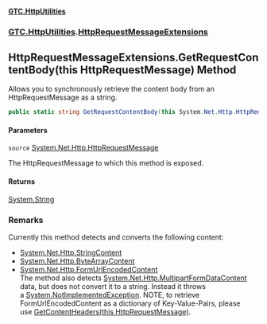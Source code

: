 #### [GTC.HttpUtilities](GTC.HttpUtilities.md 'GTC.HttpUtilities')
### [GTC.HttpUtilities](GTC.HttpUtilities.md#GTC.HttpUtilities 'GTC.HttpUtilities').[HttpRequestMessageExtensions](GTC.HttpUtilities.md#GTC.HttpUtilities.HttpRequestMessageExtensions 'GTC.HttpUtilities.HttpRequestMessageExtensions')

## HttpRequestMessageExtensions.GetRequestContentBody(this HttpRequestMessage) Method

Allows you to synchronously retrieve the content body from an HttpRequestMessage as a string.

```csharp
public static string GetRequestContentBody(this System.Net.Http.HttpRequestMessage source);
```
#### Parameters

<a name='GTC.HttpUtilities.HttpRequestMessageExtensions.GetRequestContentBody(thisSystem.Net.Http.HttpRequestMessage).source'></a>

`source` [System.Net.Http.HttpRequestMessage](https://docs.microsoft.com/en-us/dotnet/api/System.Net.Http.HttpRequestMessage 'System.Net.Http.HttpRequestMessage')

The HttpRequestMessage to which this method is exposed.

#### Returns
[System.String](https://docs.microsoft.com/en-us/dotnet/api/System.String 'System.String')

### Remarks
Currently this method detects and converts the following content:  
- [System.Net.Http.StringContent](https://docs.microsoft.com/en-us/dotnet/api/System.Net.Http.StringContent 'System.Net.Http.StringContent')  
- [System.Net.Http.ByteArrayContent](https://docs.microsoft.com/en-us/dotnet/api/System.Net.Http.ByteArrayContent 'System.Net.Http.ByteArrayContent')  
- [System.Net.Http.FormUrlEncodedContent](https://docs.microsoft.com/en-us/dotnet/api/System.Net.Http.FormUrlEncodedContent 'System.Net.Http.FormUrlEncodedContent')  
The method also detects [System.Net.Http.MultipartFormDataContent](https://docs.microsoft.com/en-us/dotnet/api/System.Net.Http.MultipartFormDataContent 'System.Net.Http.MultipartFormDataContent') data, but does not convert it to a string. Instead it throws  
a [System.NotImplementedException](https://docs.microsoft.com/en-us/dotnet/api/System.NotImplementedException 'System.NotImplementedException'). NOTE, to retrieve FormUrlEncodedContent as a dictionary of Key-Value-Pairs, please  
use [GetContentHeaders(this HttpRequestMessage)](HttpRequestMessageExtensions.GetContentHeaders(thisHttpRequestMessage).md 'GTC.HttpUtilities.HttpRequestMessageExtensions.GetContentHeaders(this System.Net.Http.HttpRequestMessage)').